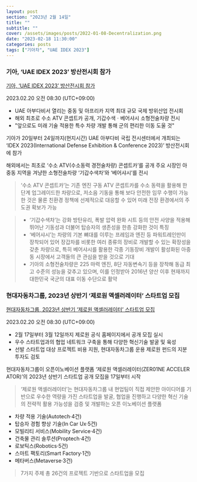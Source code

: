 ```yaml
---
layout: post
section: "2023년 2월 14일"
title: ""
subtitle: ""
cover: /assets/images/posts/2022-01-08-Decentralization.png
date: "2023-02-18 11:30:00"
categories: posts
tags: ["기아차", "UAE IDEX 2023"]
---
```


### 기아, ‘UAE IDEX 2023’ 방산전시회 참가

[기아, ‘UAE IDEX 2023’ 방산전시회 참가](https://www.hyundai.co.kr/news/CONT0000000000077319)

2023.02.20 오전 08:30 (UTC+09:00)

- UAE 아부다비서 열리는 중동 및 아프리카 지역 최대 규모 국제 방위산업 전시회
- 해외 최초로 수소 ATV 콘셉트카 공개, 기갑수색ㆍ베어샤시 소형전술차량 전시
- "앞으로도 미래 기술 적용한 특수 차량 개발 통해 군의 편리한 이동 도울 것"

기아가 20일부터 24일까지(현지시간) UAE 아부다비 국립 전시센터에서 개최되는 ‘IDEX 2023(International Defense Exhibition & Conference 2023)’ 방산전시회에 참가

해외에서는 최초로 ‘수소 ATV(수소동력 경전술차량) 콘셉트카’를 공개
주요 시장인 아중동 지역을 겨냥한 소형전술차량 ‘기갑수색차’와 ‘베어샤시’를 전시

> ‘수소 ATV 콘셉트카’는 기존 엔진 구동 ATV 콘셉트카를 수소 동력을 활용해 한 단계 업그레이드한 차량으로, 저소음 기동을 통해 보다 안전한 임무 수행이 가능한 것은 물론 친환경 정책에 선제적으로 대응할 수 있어 미래 전장 환경에서의 주도권 확보가 가능

> - ‘기갑수색차’는 강화 방탄유리, 폭발 압력 완화 시트 등의 안전 사양을 적용해 뛰어난 기동성과 더불어 탑승자의 생존성을 한층 강화한 것이 특징
> - ‘베어샤시’는 차량의 기본 뼈대를 이루는 프레임과 엔진 등 파워트레인만이 장착되어 있어 장갑차를 비롯한 여러 종류의 장비로 개발할 수 있는 확장성을 갖춘 차량으로, 특히 베어샤시를 활용한 각종 기동장비 개발이 활성화된 아중동 시장에서 고객들의 큰 관심을 받을 것으로 기대
> - 기아의 소형전술차량은 225 마력 엔진, 8단 자동변속기 등을 장착해 동급 최고 수준의 성능을 갖추고 있으며, 이를 인정받아 2016년 양산 이후 현재까지 대한민국 국군의 대표 이동 수단으로 활약

### 현대자동차그룹, 2023년 상반기 ‘제로원 액셀러레이터’ 스타트업 모집

[현대자동차그룹, 2023년 상반기 ‘제로원 액셀러레이터’ 스타트업 모집](https://www.hyundai.co.kr/news/CONT0000000000077311)

2023.02.20 오전 08:30 (UTC+09:00)

- 2월 17일부터 3월 12일까지 제로원 공식 홈페이지에서 공개 모집 실시
- 우수 스타트업과의 협업 네트워크 구축을 통해 다양한 혁신기술 발굴 및 육성
- 선발 스타트업 대상 프로젝트 비용 지원, 현대자동차그룹 운용 제로원 펀드의 지분 투자도 검토

현대자동차그룹이 오픈이노베이션 플랫폼 ‘제로원 액셀러레이터(ZER01NE ACCELER ATOR)’의 2023년 상반기 스타트업 공개 모집을 17일부터 시작

> ‘제로원 액셀러레이터’는 현대자동차그룹 내 현업팀이 직접 제안한 아이디어를 기반으로 우수한 역량을 가진 스타트업을 발굴, 협업을 진행하고 다양한 혁신 기술의 전략적 활용 가능성을 검증 및 개발하는 오픈 이노베이션 플랫폼

- 차량 적용 기술(Autotech·4건)
- 탑승자 경험 향상 기술(In Car Ux·5건)
- 모빌리티 서비스(Mobility Service·4건)
- 건축물 관리 솔루션(Proptech·4건)
- 로보틱스(Robotics·5건)
- 스마트 팩토리(Smart Factory·1건)
- 메타버스(Metaverse·3건)

> 7가지 주제 총 26건의 프로젝트 기반으로 스타트업을 모집
